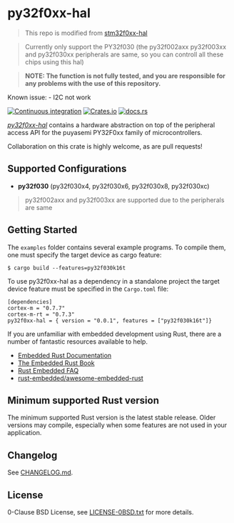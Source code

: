 py32f0xx-hal
=============

> This repo is modified from [stm32f0xx-hal](https://github.com/stm32-rs/stm32f0xx-hal)  

> Currently only support the PY32f030 (the py32f002axx py32f003xx and py32f030xx peripherals are same, so you can controll all these chips using this hal)

> **NOTE: The function is not fully tested, and you are responsible for any problems with the use of this repository.**

Known issue:
    - I2C not work

[![Continuous integration](https://github.com/creatoy/py32f0xx-hal/workflows/Continuous%20integration/badge.svg)](https://github.com/creatoy/py32f0xx-hal)
[![Crates.io](https://img.shields.io/crates/v/py32f0xx-hal.svg)](https://crates.io/crates/py32f0xx-hal)
[![docs.rs](https://docs.rs/py32f0xx-hal/badge.svg)](https://docs.rs/py32f0xx-hal/)

[_py32f0xx-hal_](https://github.com/creatoy/py32f0xx-hal) contains a hardware abstraction on top of the peripheral access API for the puyasemi PY32F0xx family of microcontrollers.

Collaboration on this crate is highly welcome, as are pull requests!

Supported Configurations
------------------------

* __py32f030__ (py32f030x4, py32f030x6, py32f030x8, py32f030xc)  

> py32f002axx and py32f003xx are supported due to the peripherals are same


Getting Started
---------------
The `examples` folder contains several example programs. To compile them, one must specify the target device as cargo feature:
```
$ cargo build --features=py32f030k16t
```

To use py32f0xx-hal as a dependency in a standalone project the target device feature must be specified in the `Cargo.toml` file:
```
[dependencies]
cortex-m = "0.7.7"
cortex-m-rt = "0.7.3"
py32f0xx-hal = { version = "0.0.1", features = ["py32f030k16t"]}
```

If you are unfamiliar with embedded development using Rust, there are a number of fantastic resources available to help.

- [Embedded Rust Documentation](https://docs.rust-embedded.org/)  
- [The Embedded Rust Book](https://docs.rust-embedded.org/book/)  
- [Rust Embedded FAQ](https://docs.rust-embedded.org/faq.html)  
- [rust-embedded/awesome-embedded-rust](https://github.com/rust-embedded/awesome-embedded-rust)


Minimum supported Rust version
------------------------------

The minimum supported Rust version is the latest stable release. Older versions may compile, especially when some features are not used in your application.

Changelog
---------

See [CHANGELOG.md](CHANGELOG.md).


License
-------

0-Clause BSD License, see [LICENSE-0BSD.txt](LICENSE-0BSD.txt) for more details.
